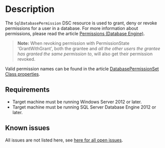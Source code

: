 # Description

The `SqlDatabasePermission` DSC resource is used to grant, deny or revoke
permissions for a user in a database. For more information about permissions,
please read the article [Permissions (Database Engine)](https://docs.microsoft.com/en-us/sql/relational-databases/security/permissions-database-engine).

>**Note:** When revoking permission with PermissionState 'GrantWithGrant', both the
>grantee and _all the other users the grantee has granted the same permission to_,
>will also get their permission revoked.

Valid permission names can be found in the article [DatabasePermissionSet Class properties](https://docs.microsoft.com/en-us/dotnet/api/microsoft.sqlserver.management.smo.databasepermissionset#properties).

## Requirements

* Target machine must be running Windows Server 2012 or later.
* Target machine must be running SQL Server Database Engine 2012 or later.

## Known issues

All issues are not listed here, see [here for all open issues](https://github.com/dsccommunity/SqlServerDsc/issues?q=is%3Aissue+is%3Aopen+in%3Atitle+SqlDatabasePermission).
